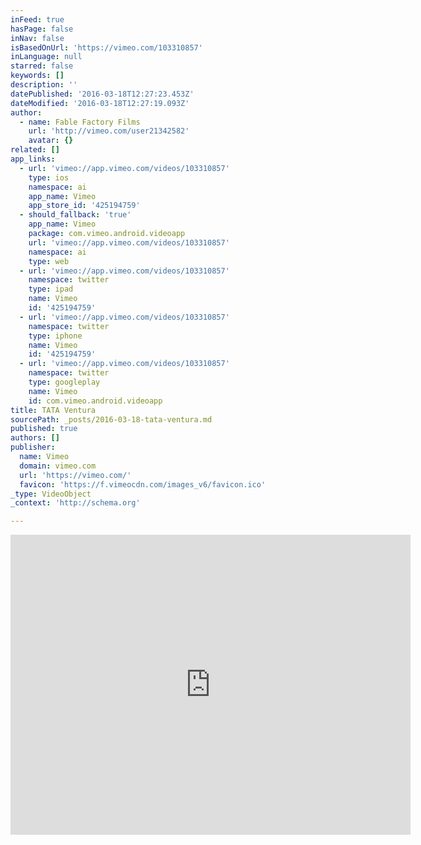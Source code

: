 ```yaml
---
inFeed: true
hasPage: false
inNav: false
isBasedOnUrl: 'https://vimeo.com/103310857'
inLanguage: null
starred: false
keywords: []
description: ''
datePublished: '2016-03-18T12:27:23.453Z'
dateModified: '2016-03-18T12:27:19.093Z'
author:
  - name: Fable Factory Films
    url: 'http://vimeo.com/user21342582'
    avatar: {}
related: []
app_links:
  - url: 'vimeo://app.vimeo.com/videos/103310857'
    type: ios
    namespace: ai
    app_name: Vimeo
    app_store_id: '425194759'
  - should_fallback: 'true'
    app_name: Vimeo
    package: com.vimeo.android.videoapp
    url: 'vimeo://app.vimeo.com/videos/103310857'
    namespace: ai
    type: web
  - url: 'vimeo://app.vimeo.com/videos/103310857'
    namespace: twitter
    type: ipad
    name: Vimeo
    id: '425194759'
  - url: 'vimeo://app.vimeo.com/videos/103310857'
    namespace: twitter
    type: iphone
    name: Vimeo
    id: '425194759'
  - url: 'vimeo://app.vimeo.com/videos/103310857'
    namespace: twitter
    type: googleplay
    name: Vimeo
    id: com.vimeo.android.videoapp
title: TATA Ventura
sourcePath: _posts/2016-03-18-tata-ventura.md
published: true
authors: []
publisher:
  name: Vimeo
  domain: vimeo.com
  url: 'https://vimeo.com/'
  favicon: 'https://f.vimeocdn.com/images_v6/favicon.ico'
_type: VideoObject
_context: 'http://schema.org'

---
```

<iframe src="https://cdn.embedly.com/widgets/media.html?src=https%3A%2F%2Fplayer.vimeo.com%2Fvideo%2F103310857&amp;url=https%3A%2F%2Fvimeo.com%2F103310857&amp;image=http%3A%2F%2Fi.vimeocdn.com%2Fvideo%2F485512238_640.jpg&amp;key=b7d04c9b404c499eba89ee7072e1c4f7&amp;type=text%2Fhtml&amp;schema=vimeo" width="640" height="480" scrolling="no" frameborder="0" allowfullscreen="allowfullscreen" style=""></iframe>